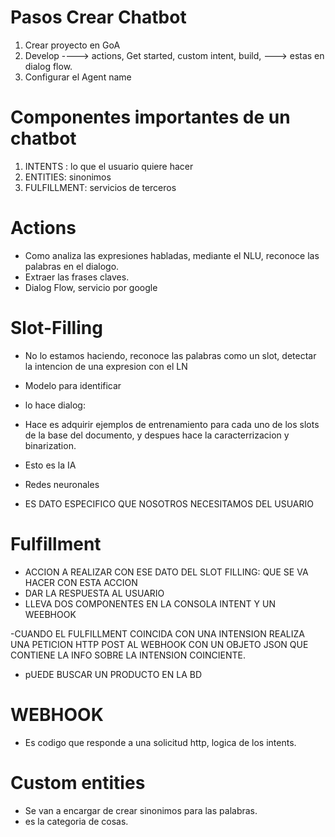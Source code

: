 # Pasos Crear Chatbot
1. Crear proyecto en GoA
2. Develop ----> actions, Get started, custom intent, build, ---> estas en dialog flow.
3. Configurar el Agent name

# Componentes importantes de un chatbot
1. INTENTS : lo que el usuario quiere hacer
2. ENTITIES: sinonimos
3. FULFILLMENT: servicios de terceros

# Actions
- Como analiza las expresiones habladas, mediante el NLU, reconoce las palabras en el dialogo.
- Extraer las frases claves.
- Dialog Flow, servicio por google


# Slot-Filling
- No lo estamos haciendo, reconoce las palabras como un slot, detectar la intencion de una expresion con el LN
- Modelo para identificar 
- lo hace dialog: 
- Hace es adquirir ejemplos de entrenamiento para cada uno de los slots de la base del documento, y despues hace la caracterrizacion y binarization. 

- Esto es la IA
- Redes neuronales

- ES DATO ESPECIFICO QUE NOSOTROS NECESITAMOS DEL USUARIO 

# Fulfillment
- ACCION A REALIZAR CON ESE DATO DEL SLOT FILLING: QUE SE VA HACER CON ESTA ACCION
- DAR LA RESPUESTA AL USUARIO  
- LLEVA DOS COMPONENTES EN LA CONSOLA INTENT Y UN WEEBHOOK

-CUANDO EL FULFILLMENT COINCIDA CON UNA INTENSION REALIZA UNA PETICION HTTP POST AL WEBHOOK CON UN OBJETO JSON QUE CONTIENE LA INFO SOBRE LA INTENSION COINCIENTE.
- pUEDE BUSCAR UN PRODUCTO EN LA BD 

# WEBHOOK
- Es codigo que responde a una solicitud http, logica de los intents.


# Custom entities
- Se van a encargar de crear sinonimos para las palabras.
- es la categoria de cosas.



